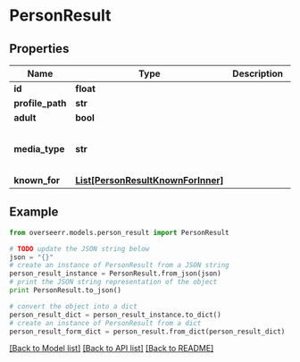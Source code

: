 # PersonResult


## Properties

Name | Type | Description | Notes
------------ | ------------- | ------------- | -------------
**id** | **float** |  | [optional] 
**profile_path** | **str** |  | [optional] 
**adult** | **bool** |  | [optional] 
**media_type** | **str** |  | [optional] [default to 'person']
**known_for** | [**List[PersonResultKnownForInner]**](PersonResultKnownForInner.md) |  | [optional] 

## Example

```python
from overseerr.models.person_result import PersonResult

# TODO update the JSON string below
json = "{}"
# create an instance of PersonResult from a JSON string
person_result_instance = PersonResult.from_json(json)
# print the JSON string representation of the object
print PersonResult.to_json()

# convert the object into a dict
person_result_dict = person_result_instance.to_dict()
# create an instance of PersonResult from a dict
person_result_form_dict = person_result.from_dict(person_result_dict)
```
[[Back to Model list]](../README.md#documentation-for-models) [[Back to API list]](../README.md#documentation-for-api-endpoints) [[Back to README]](../README.md)


